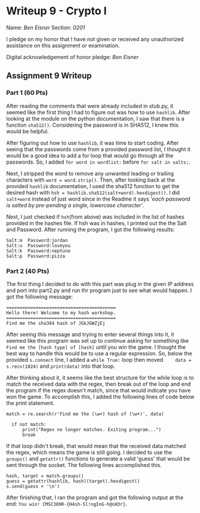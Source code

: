 Writeup 9 - Crypto I
=====

Name: *Ben Eisner*
Section: *0201*

I pledge on my honor that I have not given or received any unauthorized assistance on this assignment or examination.

Digital acknowledgement of honor pledge: *Ben Eisner*

## Assignment 9 Writeup

### Part 1 (60 Pts)
After reading the comments that were already included in stub.py, it seemed like the first thing I had to figure out was how to use `hashlib`. After looking at the module on the python documentation, I saw that there is a function `sha512()`. Considering the password is in SHA512, I knew this would be helpful.

After figuring out how to use `hashlib`, it was time to start coding. After seeing that the passwords come from a provided password list, I thought it would be a good idea to add a for loop that would go through all the passwords. So, I added `for word in wordlist:` before `for salt in salts:`.

Next, I stripped the word to remove any unwanted leading or trailing characters with `word = word.strip()`. Then, after looking back at the provided `hashlib` documentation, I used the sha512 function to get the desired hash with `hsh = hashlib.sha512(salt+word).hexdigest()`. I did `salt+word` instead of just word since in the Readme it says *'each password is salted by pre-pending a single, lowercase character'*.

Next, I just checked if `hsh`(from above) was included in the list of hashes provided in the hashes file. If hsh was in hashes, I printed out the the Salt and Password. After running the program, I got the following results:

```
Salt:m  Password:jordan
Salt:u  Password:loveyou
Salt:k  Password:neptune
Salt:p  Password:pizza
```



### Part 2 (40 Pts)

The first thing I decided to do with this part was plug in the given IP address and port into part2.py and run thr program just to see what would happen. I got the following message:

```
=========================================
Hello there! Welcome to my hash workshop.
=========================================
Find me the sha384 hash of JGkJGWZjEj
```

After seeing this message and trying to enter several things into it, it seemed like this program was set up to continue asking for something like `Find me the [hash type] of [hash]` until you win the game. I thought the best way to handle this would be to use a regular expression. So, below the provided `s.connect` line, I added a `while True:` loop then moved `    data = s.recv(1024)` and `print(data)` into that loop.

After thinking about it, it seems like the best structure for the while loop is to match the received data with the regex, then break out of the loop and end the program if the regex doesn't match, since that would indicate you have won the game. To accomplish this, I added the following lines of code below the print statement.
```
match = re.search(r'Find me the (\w+) hash of (\w+)', data)

  if not match:
      print("Regex no longer matches. Exiting program...")
      break
```

If that loop didn't break, that would mean that the received data matched the regex, which means the game is still going. I decided to use the `groups()` and `getattr()` functions to generate a valid 'guess' that would be sent through the socket. The following lines accomplished this.

```
hash, target = match.groups()
guess = getattr(hashlib, hash)(target).hexdigest()
s.send(guess + '\n')
```

After finishing that, I ran the program and got the following output at the end: `You win! CMSC389R-{H4sh-5l!ngInG-h@sH3r}`.
